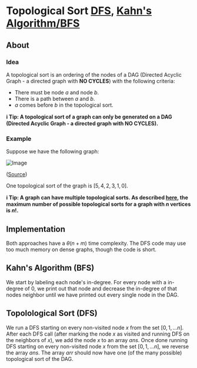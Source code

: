 # Topological Sort [DFS](./topological-sort-dfs.cpp), [Kahn's Algorithm/BFS](./kahn-bfs.cpp)

## About

### Idea

A topological sort is an ordering of the nodes of a DAG (Directed Acyclic Graph - a directed graph with **NO CYCLES**) with the following criteria:

-   There must be node $a$ and node $b$.
-   There is a path between $a$ and $b$.
-   $a$ comes before $b$ in the topological sort.

**ℹ️ Tip: A topological sort of a graph can only be generated on a DAG (Directed Acyclic Graph - a directed graph with **NO CYCLES**).**

### Example

Suppose we have the following graph:

![Image](https://media.geeksforgeeks.org/wp-content/cdn-uploads/graph.png)

([Source](https://www.geeksforgeeks.org/topological-sorting/))

One topological sort of the graph is $[5, 4, 2, 3, 1, 0]$.

**ℹ️ Tip: A graph can have multiple topological sorts. As described [here](https://stackoverflow.com/questions/16638623/what-is-the-maximum-number-of-possible-topological-sorts-of-n-order-direct-acycl), the maximum number of possible topological sorts for a graph with $n$ vertices is $n!$.**

## Implementation

Both approaches have a $\theta(n + m)$ time complexity. The DFS code may use too much memory on dense graphs, though the code is short.

## Kahn's Algorithm (BFS)

We start by labeling each node's in-degree. For every node with a in-degree of $0$, we print out that node and decrease the in-degree of that nodes neighbor until we have printed out every single node in the DAG.

## Topolological Sort (DFS)

We run a DFS starting on every non-visited node $x$ from the set $[0, 1, ... n]$. After each DFS call (after marking the node $x$ as visited and running DFS on the neighbors of $x$), we add the node $x$ to an array $ans$. Once done running DFS starting on every non-visited node $x$ from the set $[0, 1, ... n]$, we reverse the array $ans$. The array $arr$ should now have one (of the many possible) topological sort of the DAG.
